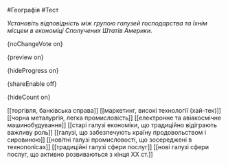 #Географія #Тест

*Установіть відповідність між групою галузей господарства та їхнім місцем в економіці Сполучених Штатів Америки.*

{noChangeVote on}

{preview on}

{hideProgress on}

{shareEnable off}

{hideCount on}

[[торгівля, банківська справа]]
[[маркетинг, високі технології (хай-тек)]]
[[чорна металургія, легка промисловість]]
[[електронне та авіакосмічне машинобудування]]
[[старі галузі економіки, що традиційно відіграють важливу роль]]
[[галузі, що забезпечують країну продовольством і сировиною]]
[[новітні галузі промисловості, що зосереджені в технополісах]]
[[традиційні галузі сфери послуг]]
[[нові галузі сфери послуг, що активно розвиваються з кінця XX ст.]]

